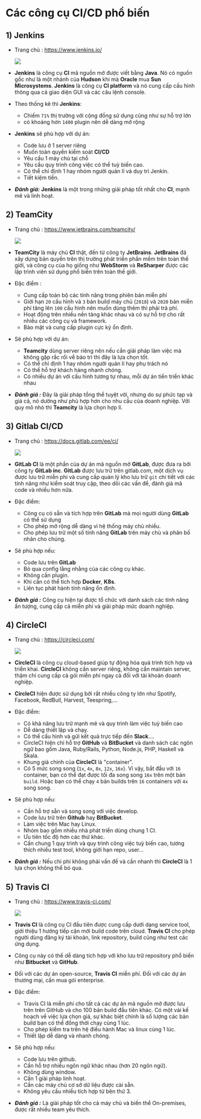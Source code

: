 # Các công cụ CI/CD phổ biến
## **1) Jenkins**
- Trang chủ : https://www.jenkins.io/

    <img src=https://i.imgur.com/EWzPs3S.png>
- **Jenkins** là công cụ **CI** mã nguồn mở được viết bằng **Java**. Nó có nguồn gốc như là một nhánh của **Hudson** khi mà **Oracle** mua **Sun Microsystems**. **Jenkins** là công cụ **CI platform** và nó cung cấp cấu hình thông qua cả giao diện GUI và các câu lệnh console.
- Theo thống kê thì **Jenkins**:
    - Chiếm `71%` thị trường với cộng đồng sử dụng cũng như sự hỗ trợ lớn
    - có khoảng hơn `1400` plugin nên dễ dàng mở rộng
- **Jenkins** sẽ phù hợp với dự án:
    - Code lưu ở 1 server riêng
    - Muốn toàn quyền kiểm soát **CI/CD**
    - Yêu cầu 1 máy chủ tại chỗ
    - Yêu cầu quy trình công việc có thể tuỳ biến cao.
    - Có thể chỉ định 1 hay nhóm người quản lí và duy trì Jenkin.
    - Tiết kiệm tiền.
- ***Đánh giá:*** **Jenkins** là một trong những giải pháp tốt nhất cho **CI**, mạnh mẽ và linh hoạt.
## **2) TeamCity**
- Trang chủ : https://www.jetbrains.com/teamcity/

    <img src=https://i.imgur.com/8avm4Ds.png>
- **TeamCity** là máy chủ **CI** thật, đến từ công ty **JetBrains**. **JetBrains** đã xây dựng bản quyền trên thị trường phát triển phần mềm trên toàn thế giới, và công cụ của họ giống như **WebStorm** và **ReSharper** được các lập trình viên sử dụng phổ biến trên toàn thế giới.
- Đặc điểm :
    - Cung cấp toàn bộ các tính năng trong phiên bản miễn phí
    - Giới hạn `20` cấu hình và `3` bản build máy chủ (`2018`) và `2020` bản miễn phí tăng lên `100` cấu hình nên muốn dùng thêm thì phải trả phí.
    - Hoạt động trên nhiều nền tảng khác nhau và có sự hỗ trợ cho rất nhiều các công cụ và framework.
    - Bảo mật và cung cấp plugin cực kỳ ổn định.
- Sẽ phù hợp với dự án:
    - **Teamcity** dùng server riêng nên nếu cần giải pháp làm việc mà không gặp rắc rối về bảo trì thì đây là lựa chọn tốt.
    - Có thể chỉ định 1 hay nhóm người quản lí hay phụ trách nó
    - Có thể hỗ trợ khách hàng nhanh chóng.
    - Có nhiều dự án với cấu hình tương tự nhau, mỗi dự án tiến triển khác nhau
- ***Đánh giá :*** Đây là giải pháp tổng thể tuyệt vời, nhưng do sự phức tạp và giá cả, nó dường như phù hợp hơn cho nhu cầu của doanh nghiệp. Với quy mô nhỏ thì **Teamcity** là lựa chọn hợp lí.
## **3) Gitlab CI/CD**
- Trang chủ : https://docs.gitlab.com/ee/ci/

    <img src=https://i.imgur.com/C34oicJ.png>

- **GitLab CI** là một phần của dự án mã nguồn mở **GitLab**, được đưa ra bởi công ty **GitLab inc**. **GitLab** được lưu trữ trên gitlab.com, một dịch vụ được lưu trữ miễn phí và cung cấp quản lý kho lưu trữ `git` chi tiết với các tính năng như kiểm soát truy cập, theo dõi các vấn đề, đánh giá mã code và nhiều hơn nữa.
- Đặc điểm:
    - Công cụ có sẵn và tích hợp trên **GitLab** mà mọi người dùng **GitLab** có thể sử dụng
    - Cho phép mở rộng dễ dàng vì hệ thống máy chủ nhiều.
    - Cho phép lưu trữ một số tính năng **GitLab** trên máy chủ và phân bố nhãn cho chúng.
- Sẽ phù hợp nếu:
    - Code lưu trên **GitLab**
    - Bỏ qua config lằng nhằng của các công cụ khác.
    - Không cần plugin.
    - Khi cần có thể tích hợp **Docker**, **K8s**.
    - Liên tục phát hành tính năng ổn định.
- ***Đánh giá :*** Công cụ hiện tại được tổ chức với danh sách các tính năng ấn tượng, cung cấp cả miễn phí và giải pháp mức doanh nghiệp.
## **4) CircleCI**
- Trang chủ : https://circleci.com/

    <img src=https://i.imgur.com/RaA9A7x.png>
- **CircleCI** là công cụ cloud-based giúp tự động hóa quá trình tích hợp và triển khai. **CircleCI** không cần server riêng, không cần maintain server, thậm chí cung cấp cả gói miễn phí ngay cả đối với tài khoản doanh nghiệp.
- **CircleCI** hiện được sử dụng bởi rất nhiều công ty lớn như Spotify, Facebook, RedBull, Harvest, Teespring,...
- Đặc điểm:
    - Có khả năng lưu trữ mạnh mẽ và quy trình làm việc tuỳ biến cao
    - Dễ dàng thiết lập và chạy.
    - Có thể cấu hình và gửi kết quả trực tiếp đến **Slack**….
    - CircleCI hiện chỉ hỗ trợ **GitHub** và **BitBucket** và danh sách các ngôn ngữ bao gồm Java, Ruby/Rails, Python, Node.js, PHP, Haskell và Skala.
    - Khung giá chính của **CircleCI** là "container".
    - Có 5 mức song song (`1x`, `4x`, `8x`, `12x`, `16x`). Vì vậy, bắt đầu với `16` container, bạn có thể đạt được tối đa song song `16x` trên một bản `build`. Hoặc bạn có thể chạy `4` bản builds trên `16` containers với `4x` song song.
- Sẽ phù hợp nếu:
    - Cần hỗ trợ sẵn và song song với việc develop.
    - Code lưu trữ trên **Github** hay **BitBucket**.
    - Làm việc trên Mac hay Linux.
    - Nhóm bao gồm nhiều nhà phát triển dùng chung 1 CI.
    - Ưu tiên tốc độ hơn các thứ khác.
    - Cần chung 1 quy trình và quy trình công việc tuỳ biến cao, tương thích nhiều test tool, không giới hạn repo, user…
- ***Đánh giá :*** Nếu chi phí không phải vấn đề và cần nhanh thì **CircleCI** là 1 lựa chọn không thể bỏ qua.
## **5) Travis CI**
- Trang chủ : https://www.travis-ci.com/

    <img src=https://i.imgur.com/VUyB8EL.png>
    
- **Travis CI** là công cụ CI đầu tiên được cung cấp dưới dạng service tool, giới thiệu 1 hướng tiếp cận mới build code trên cloud. **Travis CI** cho phép người dùng đăng ký tài khoản, link repository, build cũng như test các ứng dụng.
- Công cụ này có thể dễ dàng tích hợp với kho lưu trữ repository phổ biến như **Bitbucket** và **GitHub**.
- Đối với các dự án open-source, **Travis CI** miễn phí. Đối với các dự án thương mại, cần mua gói enterprise.
- Đặc điểm:
    - Travis CI là miễn phí cho tất cả các dự án mã nguồn mở được lưu trên trên GitHub và cho 100 bản build đầu tiên khác. Có một vài kế hoạch về việc lựa chọn giá, sự khác biệt chính là số lượng các bản build bạn có thể đồng thời chạy cùng 1 lúc.
    - Cho phép kiểm tra trên hệ điều hành Mac và linux cùng 1 lúc.
    - Thiết lập dễ dàng và nhanh chóng.
- Sẽ phù hợp nếu:
    - Code lưu trên github.
    - Cần hỗ trợ nhiều ngôn ngữ khác nhau (hơn 20 ngôn ngữ).
    - Không dùng window.
    - Cần 1 giải pháp linh hoạt.
    - Cần các máy chủ cơ sở dữ liệu được cài sẵn.
    - Không yêu cầu nhiều tích hợp từ bên thứ 3.
- ***Đánh giá :*** Là giải pháp tốt cho cả máy chủ và biến thể On-premises, được rất nhiều team yêu thích.
